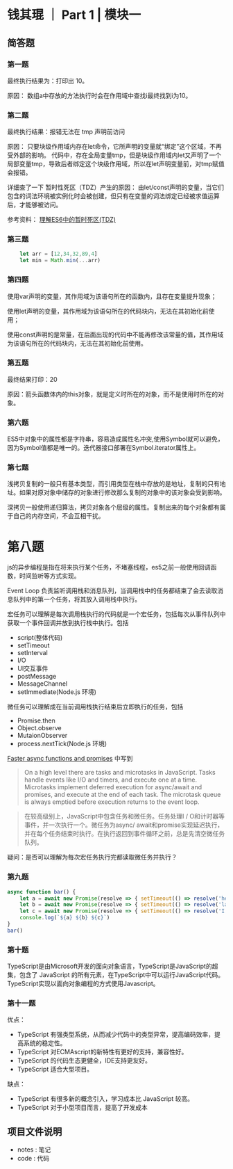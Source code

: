 # 钱其琨 ｜ Part 1 | 模块一

## 简答题


### 第一题

最终执行结果为：打印出 10。

原因：
数组a中存放的方法执行时会在作用域中查找i最终找到i为10。

### 第二题

最终执行结果：报错无法在 tmp 声明前访问

原因：
只要块级作用域内存在let命令，它所声明的变量就“绑定”这个区域，不再受外部的影响。
代码中，存在全局变量tmp，但是块级作用域内let又声明了一个局部变量tmp，导致后者绑定这个块级作用域，所以在let声明变量前，对tmp赋值会报错。

详细查了一下 暂时性死区（TDZ）产生的原因：
由let/const声明的变量，当它们包含的词法环境被实例化时会被创建，但只有在变量的词法绑定已经被求值运算后，才能够被访问。

参考资料：
[理解ES6中的暂时死区(TDZ)](https://segmentfault.com/a/1190000008213835)

### 第三题

```js
    let arr = [12,34,32,89,4]
    let min = Math.min(...arr)
```

### 第四题

使用var声明的变量，其作用域为该语句所在的函数内，且存在变量提升现象；

使用let声明的变量，其作用域为该语句所在的代码块内，无法在其初始化前使用；

使用const声明的是常量，在后面出现的代码中不能再修改该常量的值，其作用域为该语句所在的代码块内，无法在其初始化前使用。

### 第五题

最终结果打印：20

原因：箭头函数体内的this对象，就是定义时所在的对象，而不是使用时所在的对象。

### 第六题

ES5中对象中的属性都是字符串，容易造成属性名冲突,使用Symbol就可以避免，因为Symbol值都是唯一的。迭代器接口部署在Symbol.iterator属性上。

### 第七题

浅拷贝复制的一般只有基本类型，而引用类型在栈中存放的是地址，复制的只有地址。如果对原对象中储存的对象进行修改那么复制的对象中的该对象会受到影响。

深拷贝一般使用递归算法，拷贝对象各个层级的属性。复制出来的每个对象都有属于自己的内存空间，不会互相干扰。

# 第八题

js的异步编程是指在将来执行某个任务，不堵塞线程，es5之前一般使用回调函数，时间监听等方式实现。

Event Loop 负责监听调用栈和消息队列，当调用栈中的任务都结束了会去读取消息队列中的第一个任务，将其放入调用栈中执行。

宏任务可以理解是每次调用栈执行的代码就是一个宏任务，包括每次从事件队列中获取一个事件回调并放到执行栈中执行。包括
* script(整体代码)
* setTimeout
* setInterval
* I/O
* UI交互事件
* postMessage
* MessageChannel
* setImmediate(Node.js 环境)

微任务可以理解成在当前调用栈执行结束后立即执行的任务，包括
* Promise.then
* Object.observe
* MutaionObserver
* process.nextTick(Node.js 环境)

[Faster async functions and promises](https://v8.dev/blog/fast-async) 中写到
>On a high level there are tasks and microtasks in JavaScript. Tasks handle events like I/O and timers, and execute one at a time. Microtasks implement deferred execution for async/await and promises, and execute at the end of each task. The microtask queue is always emptied before execution returns to the event loop.

>在较高级别上，JavaScript中包含任务和微任务。任务处理I / O和计时器等事件，并一次执行一个。微任务为async/ await和promise实现延迟执行，并在每个任务结束时执行。在执行返回到事件循环之前，总是先清空微任务队列。

疑问：是否可以理解为每次宏任务执行完都读取微任务并执行？

### 第九题

```js
async function bar() {
    let a = await new Promise(resolve => { setTimeout(() => resolve('hello'), 10) });
    let b = await new Promise(resolve => { setTimeout(() => resolve('lagou'), 10) });
    let c = await new Promise(resolve => { setTimeout(() => resolve('I love U'), 10) });
    console.log(`${a} ${b} ${c}`)
}
bar()
```

### 第十题

TypeScript是由Microsoft开发的面向对象语言，TypeScript是JavaScript的超集，包含了 JavaScript 的所有元素，在TypeScript中可以运行JavaScript代码。TypeScript实现以面向对象编程的方式使用Javascript。

### 第十一题

优点：
* TypeScript 有强类型系统，从而减少代码中的类型异常，提高编码效率，提高系统的稳定性。
* TypeScript 对ECMAscript的新特性有更好的支持，兼容性好。
* TypeScript 的代码生态更健全，IDE支持更友好。
* TypeScript 适合大型项目。

缺点：
* TypeScript 有很多新的概念引入，学习成本比 JavaScript 较高。
* TypeScript 对于小型项目而言，提高了开发成本  


## 项目文件说明

- notes : 笔记
- code : 代码

